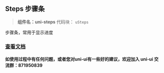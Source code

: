 ## Steps 步骤条

> **组件名：uni-steps**
> 代码块： `uSteps`

步骤条，常用于显示进度

### [查看文档](https://uniapp.dcloud.io/component/uniui/uni-steps)

#### 如使用过程中有任何问题，或者您对uni-ui有一些好的建议，欢迎加入 uni-ui 交流群：871950839

